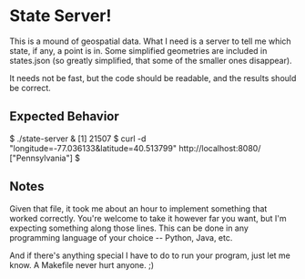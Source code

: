 # State Server!

This is a mound of geospatial data. 
What I need is a server to tell me which state, if any, a point is in.
Some simplified geometries are included in states.json (so greatly simplified,
that some of the smaller ones disappear).

It needs not be fast, but the code should be readable, and the results should be
correct.

## Expected Behavior

  $ ./state-server &
  [1] 21507
  $ curl  -d "longitude=-77.036133&latitude=40.513799" http://localhost:8080/
  ["Pennsylvania"]
  $


## Notes

Given that file, it took me about an hour to implement something that
worked correctly. You're welcome to take it however far you want, but I'm
expecting something along those lines. This can be done in any programming language
of your choice -- Python, Java, etc.

And if there's anything special I have to do to run your program, just let me
know. A Makefile never hurt anyone. ;)

